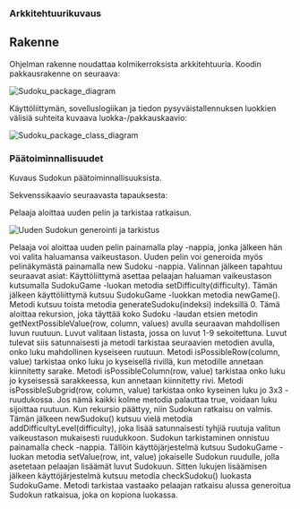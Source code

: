 ### Arkkitehtuurikuvaus

## Rakenne
Ohjelman rakenne noudattaa kolmikerroksista arkkitehtuuria.
Koodin pakkausrakenne on seuraava:

![Sudoku_package_diagram](https://user-images.githubusercontent.com/81009944/115229863-3bd67a00-a11c-11eb-9668-585ea7b22d1e.png)

Käyttöliittymän, sovelluslogiikan ja tiedon pysyväistallennuksen luokkien välisiä suhteita kuvaava luokka-/pakkauskaavio:

![Sudoku_package_class_diagram](https://user-images.githubusercontent.com/81009944/115229890-4264f180-a11c-11eb-8110-b987497f6022.png)

### Päätoiminnallisuudet
Kuvaus Sudokun päätoiminnallisuuksista.

Sekvenssikaavio seuraavasta tapauksesta:

Pelaaja aloittaa uuden pelin ja tarkistaa ratkaisun.

![Uuden Sudokun generointi ja tarkistus](https://user-images.githubusercontent.com/81009944/115964602-f6f08000-a52d-11eb-91d2-8f20ac8ad9c2.png)

Pelaaja voi aloittaa uuden pelin painamalla play -nappia, jonka jälkeen hän voi valita haluamansa vaikeustason. 
Uuden pelin voi generoida myös pelinäkymästä painamalla new Sudoku -nappia.
Valinnan jälkeen tapahtuu seuraavat asiat: 
Käyttöliittymä asettaa pelaajan haluaman vaikeustason kutsumalla SudokuGame -luokan metodia setDifficulty(difficulty).
Tämän jälkeen käyttöliittymä kutsuu SudokuGame -luokkan metodia newGame(). 
Metodi kutsuu toista metodia generateSudoku(indeksi) indeksillä 0. 
Tämä aloittaa rekursion, joka täyttää koko Sudoku -laudan etsien metodin getNextPossibleValue(row, column, values) avulla seuraavan mahdollisen luvun ruutuun.
Luvut valitaan listasta, jossa on luvut 1-9 sekoitettuna. Luvut tulevat siis satunnaisesti ja metodi tarkistaa seuraavien metodien avulla, onko luku mahdollinen kyseiseen ruutuun. Metodi isPossibleRow(column, value) tarkistaa onko luku jo kyseisellä rivillä, kun metodille annetaan kiinnitetty sarake. Metodi isPossibleColumn(row, value) tarkistaa onko luku jo kyseisessä sarakkeessa, kun annetaan kiinnitetty rivi. Metodi isPossibleSubgrid(row, column, value) tarkistaa onko kyseinen luku jo 3x3 -ruudukossa. Jos nämä kaikki kolme metodia palauttaa true, voidaan luku sijoittaa ruutuun. Kun rekursio päättyy, niin Sudokun ratkaisu on valmis. Tämän jälkeen newSudoku() kutsuu vielä metodia addDifficultyLevel(difficulty), joka lisää satunnaisesti tyhjiä ruutuja valitun vaikeustason mukaisesti ruudukkoon. Sudokun tarkistaminen onnistuu painamalla check -nappia. Tällöin käyttöjärjestelmä kutsuu SudokuGame -luokan metodia setValue(row, int, value) jokaiselle Sudokun ruudulle, jolla asetetaan pelaajan lisäämät luvut Sudokuun. Sitten lukujen lisäämisen jälkeen käyttöjärjestelmä kutsuu metodia checkSudoku() luokasta SudokuGame. Metodi tarkistaa vastaako pelaajan ratkaisu alussa generoitua Sudokun ratkaisua, joka on kopiona luokassa.




